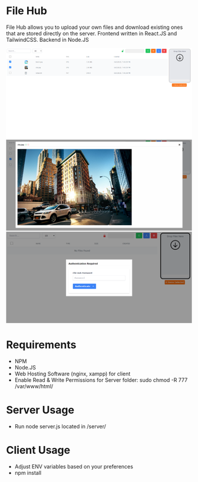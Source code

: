 # File Hub
File Hub allows you to upload your own files and download existing ones that are stored directly on the server. Frontend written in 
React.JS and TailwindCSS. Backend in Node.JS

![](demo/app.png)
![](demo/modal.png)
![](demo/auth.png)<br/>

# Requirements
- NPM
- Node.JS
- Web Hosting Software (nginx, xampp) for client
- Enable Read & Write Permissions for Server folder: sudo chmod -R 777 /var/www/html/

# Server Usage
- Run node server.js located in /server/

# Client Usage
- Adjust ENV variables based on your preferences
- npm install